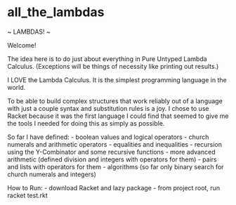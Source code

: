 # all_the_lambdas
~ LAMBDAS! ~

Welcome!

The idea here is to do just about everything in Pure Untyped Lambda Calculus.
(Exceptions will be things of necessity like printing out results.)

I LOVE the Lambda Calculus. It is the simplest programming language in the world.

To be able to build complex structures that work reliably out of a language with just a couple syntax and substitution rules is a joy.
I chose to use Racket because it was the first language I could find that seemed to give me the tools I needed for doing this as simply as possible.

So far I have defined:
	- boolean values and logical operators
	- church numerals and arithmetic operators
	- equalities and inequalities
	- recursion using the Y-Combinator and some recursive functions
	- more advanced arithmetic (defined division and integers with operators for them)
	- pairs and lists with operators for them
	- algorithms (so far only binary search for church numerals and integers)

How to Run:
	- download Racket and lazy package
	- from project root, run racket test.rkt